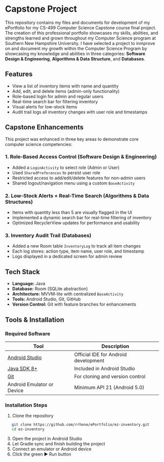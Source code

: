
# Capstone Project

This repository contains my files and documents for development of my ePortfolio for my CS-499 Computer Science Capstone course final project. The creation of this professional portfolio showcases my skills, abilities, and strengths learned and grown throughout my Computer Science program at Southern New Hampshire University. I have selected a project to inmprove on and document my growth within the Computer Science Program by showcasing my knowledge and abilities in three categories: **Software Design & Engineering**, **Algorithms & Data Structure**, and **Databases**.

## Features

- View a list of inventory items with name and quantity
- Add, edit, and delete items (admin-only functionality)
- Role-based login for admin and regular users
- Real-time search bar for filtering inventory
- Visual alerts for low-stock items
- Audit trail logs all inventory changes with user role and timestamps

## Capstone Enhancements

This project was enhanced in three key areas to demonstrate core computer science competencies:

### 1. Role-Based Access Control (Software Design & Engineering)
- Added a `LoginActivity` to select role (Admin or User)
- Used `SharedPreferences` to persist user role
- Restricted access to add/edit/delete features for non-admin users
- Shared logout/navigation menu using a custom `BaseActivity`

### 2. Low-Stock Alerts + Real-Time Search (Algorithms & Data Structures)
- Items with quantity less than 5 are visually flagged in the UI
- Implemented a dynamic search bar for real-time filtering of inventory
- Optimized RecyclerView updates for performance and usability

### 3. Inventory Audit Trail (Databases)
- Added a new Room table `InventoryLog` to track all item changes
- Each log stores: action type, item name, user role, and timestamp
- Logs displayed in a dedicated screen for admin review

## Tech Stack

- **Language:** Java
- **Database:** Room (SQLite abstraction)
- **Architecture:** MVVM-lite with centralized `BaseActivity`
- **Tools:** Android Studio, Git, GitHub
- **Version Control:** Git with feature branches for enhancements

## Tools & Installation

### Required Software

| Tool | Description |
|------|-------------|
| [Android Studio](https://developer.android.com/studio) | Official IDE for Android development |
| [Java SDK 8+](https://www.oracle.com/java/technologies/javase/javase-jdk8-downloads.html) | Included in Android Studio |
| [Git](https://git-scm.com/) | For cloning and version control |
| Android Emulator or Device | Minimum API 21 (Android 5.0) |


### Installation Steps

1. Clone the repository
```bash
   git clone https://github.com/rrhone/ePortfolio/ez-inventory.git
   cd ez-inventory
```
3. Open the project in Android Studio
4. Let Gradle sync and finish building the project
5. Connect an emulator or Android device
6. Click the green ▶ Run button
